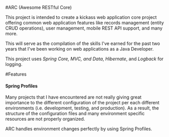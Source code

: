 #ARC (Awesome RESTful Core)

This project is intended to create a kickass web application core project offering common web application features like records management (entity CRUD operations), user management, mobile REST API support, and many more.

This will serve as the compilation of the skills I've earned for the past two years that I've been working on web applications as a Java Developer.

This project uses *Spring Core, MVC, and Data*, *Hibernate*, and *Logback* for logging.

#Features

#### Spring Profiles
Many projects that I have encountered are not really giving great importance to the different configuration of the project per each different environments (i.e. development, testing, and production). As a result, the structure of the configuration files and many environment specific resources are not properly organized.

ARC handles environment changes perfectly by using Spring Profiles. 
